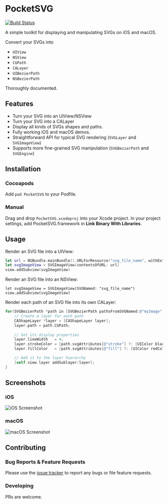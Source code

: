 # PocketSVG

[![Build Status](https://travis-ci.org/pocketsvg/PocketSVG.svg?branch=master)](https://travis-ci.org/pocketsvg/PocketSVG)

A simple toolkit for displaying and manipulating SVGs on iOS and macOS. 

Convert your SVGs into 

* `UIView`
* `NSView`
* `CGPath`
* `CALayer`
* `UIBezierPath`
* `NSBezierPath`

Thoroughly documented. 

## Features

* Turn your SVG into an UIView/NSView 
* Turn your SVG into a CALayer
* Display all kinds of SVGs shapes and paths.
* Fully working iOS and macOS demos.
* Straightforward API for typical SVG rendering (`SVGLayer` and `SVGImageView`) 
* Supports more fine-grained SVG manipulation (`SVGBezierPath` and `SVGEngine`)


## Installation

### Cocoapods

Add `pod PocketSVG` to your Podfile. 

### Manual

Drag and drop `PocketSVG.xcodeproj` into your Xcode project. In your project settings, add PocketSVG.framework in **Link Binary With Libraries**.


## Usage

Render an SVG file into a UIView:

```swift
let url = NSBundle.mainBundle().URLForResource("svg_file_name", withExtension: "svg")!
let svgImageView = SVGImageView(contentsOfURL: url)
view.addSubview(svgImageView)
```

Render an SVG file into an NSView:

```
let svgImageView = SVGImageView(SVGNamed: "svg_file_name")
view.addSubview(svgImageView)
```

Render each path of an SVG file into its own CALayer:


```objective-c
for(SVGBezierPath *path in [SVGBezierPath pathsFromSVGNamed:@"myImage"]) {
    // Create a layer for each path
    CAShapeLayer *layer = [CAShapeLayer layer];
    layer.path = path.CGPath;
    
    // Set its display properties
    layer.lineWidth   = 4;
    layer.strokeColor = [path.svgAttributes[@"stroke"] ?: [UIColor blackColor] CGColor];
    layer.fillColor   = [path.svgAttributes[@"fill"] ?: [UIColor redColor] CGColor];

    // Add it to the layer hierarchy
    [self.view.layer addSublayer:layer];
}
```

## Screenshots

### iOS

![iOS Screenshot](http://i.imgur.com/tD3oc04.png)

### macOS

![macOS Screenshot](http://i.imgur.com/7tY8Suw.png)


## Contributing

### Bug Reports & Feature Requests

Please use the [issue tracker](https://github.com/arielelkin/pocketsvg/issues) to report any bugs or file feature requests.

### Developing

PRs are welcome. 
